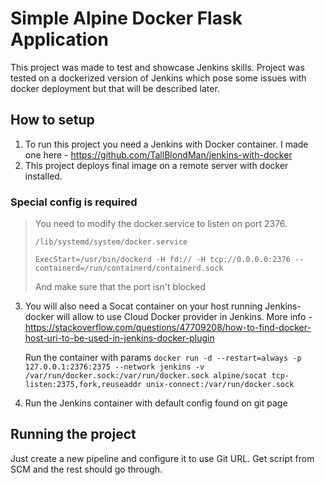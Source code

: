 # Simple Alpine Docker Flask Application

This project was made to test and showcase Jenkins skills.
Project was tested on a dockerized version of Jenkins which pose some issues with docker deployment but that will be described later.


## How to setup

1. To run this project you need a Jenkins with Docker container.
   I made one here - https://github.com/TallBlondMan/jenkins-with-docker
2. This project deploys final image on a remote server with docker installed.

 ### Special config is required 
   >
   > You need to modify the docker.service to listen on port 2376. 
   >
   >    `/lib/systemd/system/docker.service`
   >
   >    `ExecStart=/usr/bin/dockerd -H fd:// -H tcp://0.0.0.0:2376 --containerd=/run/containerd/containerd.sock`
   >
   > And make sure that the port isn't blocked

3. You will also need a Socat container on your host running Jenkins-docker will allow to use Cloud Docker provider in Jenkins.
   More info - https://stackoverflow.com/questions/47709208/how-to-find-docker-host-uri-to-be-used-in-jenkins-docker-plugin 

   Run the container with params
   `docker run -d --restart=always -p 127.0.0.1:2376:2375 --network jenkins -v /var/run/docker.sock:/var/run/docker.sock alpine/socat tcp-listen:2375,fork,reuseaddr unix-connect:/var/run/docker.sock`

4. Run the Jenkins container with default config found on git page

## Running the project

Just create a new pipeline and configure it to use Git URL.
Get script from SCM and the rest should go through.
